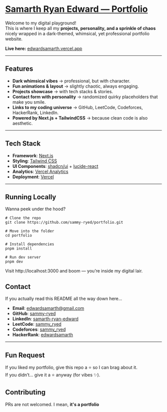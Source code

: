# [Samarth Ryan Edward — Portfolio](https://edwardsamarth.vercel.app/)

Welcome to my digital playground!  
This is where I keep all my **projects, personality, and a sprinkle of chaos** nicely wrapped in a dark-themed, whimsical, yet professional portfolio website.  

**Live here:** [edwardsamarth.vercel.app](https://edwardsamarth.vercel.app/)  

---

## Features  

- **Dark whimsical vibes** → professional, but with character.  
- **Fun animations & layout** → slightly chaotic, always engaging.  
- **Projects showcase** → with tech stacks & stories.  
- **Contact form with personality** → randomized quirky placeholders that make you smile.  
-  **Links to my coding universe** → GitHub, LeetCode, Codeforces, HackerRank, LinkedIn.  
- **Powered by Next.js + TailwindCSS** → because clean code is also aesthetic.  

---

## Tech Stack  

- **Framework**: [Next.js](https://nextjs.org/)  
- **Styling**: [Tailwind CSS](https://tailwindcss.com/)  
- **UI Components**: [shadcn/ui](https://ui.shadcn.com/) + [lucide-react](https://lucide.dev/)  
- **Analytics**: [Vercel Analytics](https://vercel.com/analytics)  
- **Deployment**: [Vercel](https://vercel.com/)  

---


## Running Locally  

Wanna peek under the hood?  

```
# Clone the repo
git clone https://github.com/sammy-ryed/portfolio.git

# Move into the folder
cd portfolio

# Install dependencies
pnpm install

# Run dev server
pnpm dev
```
Visit http://localhost:3000
 and boom  — you’re inside my digital lair.
## Contact  

If you actually read this README all the way down here…  

- **Email**: [edwardsamarth@gmail.com](mailto:edwardsamarth@gmail.com)  
- **GitHub**: [sammy-ryed](https://github.com/sammy-ryed)  
- **LinkedIn**: [samarth-ryan-edward](https://www.linkedin.com/in/samarth-ryan-edward-a51047352/)  
- **LeetCode**: [sammy_ryed](https://leetcode.com/u/sammy_ryed/)  
- **Codeforces**: [sammy_ryed](https://codeforces.com/profile/sammy_ryed)  
- **HackerRank**: [edwardsamarth](https://www.hackerrank.com/profile/edwardsamarth)  

---

## Fun Request  

If you liked my portfolio, give this repo a ⭐ so I can brag about it.  
If you didn’t… give it a ⭐ anyway (for vibes ✨).  

## Contributing
PRs are not welcomed. I mean, **it's a portfolio**



